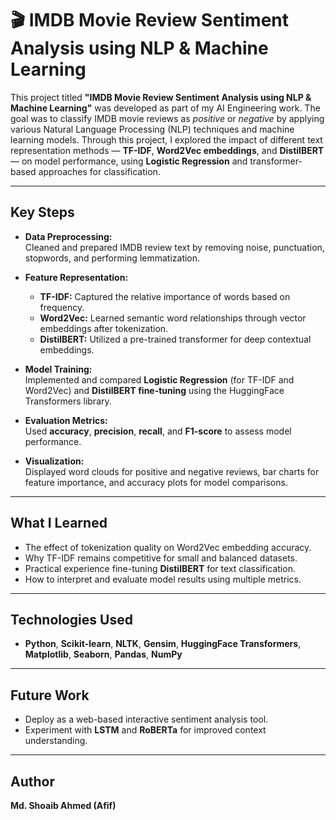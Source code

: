 # 🎬 IMDB Movie Review Sentiment Analysis using NLP & Machine Learning

This project titled **"IMDB Movie Review Sentiment Analysis using NLP & Machine Learning"** was developed as part of my AI Engineering work. The goal was to classify IMDB movie reviews as *positive* or *negative* by applying various Natural Language Processing (NLP) techniques and machine learning models. Through this project, I explored the impact of different text representation methods — **TF-IDF**, **Word2Vec embeddings**, and **DistilBERT** — on model performance, using **Logistic Regression** and transformer-based approaches for classification.

---

##  Key Steps

- **Data Preprocessing:**  
  Cleaned and prepared IMDB review text by removing noise, punctuation, stopwords, and performing lemmatization.

- **Feature Representation:**  
  - **TF-IDF:** Captured the relative importance of words based on frequency.  
  - **Word2Vec:** Learned semantic word relationships through vector embeddings after tokenization.  
  - **DistilBERT:** Utilized a pre-trained transformer for deep contextual embeddings.

- **Model Training:**  
  Implemented and compared **Logistic Regression** (for TF-IDF and Word2Vec) and **DistilBERT fine-tuning** using the HuggingFace Transformers library.

- **Evaluation Metrics:**  
  Used **accuracy**, **precision**, **recall**, and **F1-score** to assess model performance.

- **Visualization:**  
  Displayed word clouds for positive and negative reviews, bar charts for feature importance, and accuracy plots for model comparisons.

---

##  What I Learned

- The effect of tokenization quality on Word2Vec embedding accuracy.  
- Why TF-IDF remains competitive for small and balanced datasets.  
- Practical experience fine-tuning **DistilBERT** for text classification.  
- How to interpret and evaluate model results using multiple metrics.

---

##  Technologies Used

- **Python**, **Scikit-learn**, **NLTK**, **Gensim**, **HuggingFace Transformers**, **Matplotlib**, **Seaborn**, **Pandas**, **NumPy**

---

##  Future Work

- Deploy as a web-based interactive sentiment analysis tool.  
- Experiment with **LSTM** and **RoBERTa** for improved context understanding.  

---

##  Author

**Md. Shoaib Ahmed (Afif)**    



